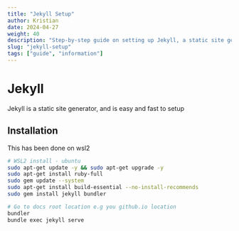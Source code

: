 ```yaml
---
title: "Jekyll Setup"
author: Kristian
date: 2024-04-27
weight: 40
description: "Step-by-step guide on setting up Jekyll, a static site generator, on WSL2."
slug: "jekyll-setup"
tags: ["guide", "information"]
---
```


# Jekyll
Jekyll is a static site generator, and is easy and fast to setup

## Installation
This has been done on wsl2 

```bash
# WSL2 install - ubuntu
sudo apt-get update -y && sudo apt-get upgrade -y
sudo apt-get install ruby-full
sudo gem update --system
sudo apt-get install build-essential --no-install-recommends
sudo gem install jekyll bundler

# Go to docs root location e.g you github.io location
bundler
bundle exec jekyll serve

```